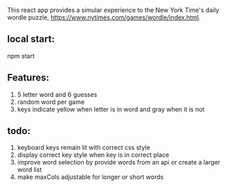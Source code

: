 This react app provides a simular experience to the New York Time's daily wordle puzzle, https://www.nytimes.com/games/wordle/index.html.

## local start:
npm start

## Features:
1. 5 letter word and 6 guesses
2. random word per game
3. keys indicate yellow when letter is in word and gray when it is not

## todo:
1. keyboard keys remain lit with correct css style
2. display correct key style when key is in correct place
3. improve word selection by provide words from an api or create a larger word list
4. make maxCols adjustable for longer or short words